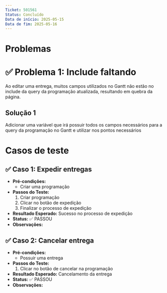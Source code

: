 ```yaml
---
Ticket: 501561
Status: Concluído
Data de início: 2025-05-15
Data de fim: 2025-05-16
---
```

# Problemas
# ✅ Problema 1: Include faltando

Ao editar uma entrega, muitos campos utilizados no Gantt não estão no include da query da programação atualizada, resultando em quebra da página.
## Solução 1

Adicionar uma variável que irá possuir todos os campos necessários para a query da programação no Gantt e utilizar nos pontos necessários
# Casos de teste

## ✅ Caso 1: Expedir entregas

- **Pré-condições:**
    - Criar uma programação
- **Passos do Teste:**
    1. Criar programação
    2. Clicar no botão de expedição
    3. Finalizar o processo de expedição
- **Resultado Esperado:** Sucesso no processo de expedição
- **Status:** ✅ PASSOU
- **Observações:**

## ✅ Caso 2: Cancelar entrega

- **Pré-condições:**
    - Possuir uma entrega
- **Passos do Teste:**
    1. Clicar no botão de cancelar na programação
- **Resultado Esperado:** Cancelamento da entrega
- **Status:** ✅ PASSOU
- **Observações:**

